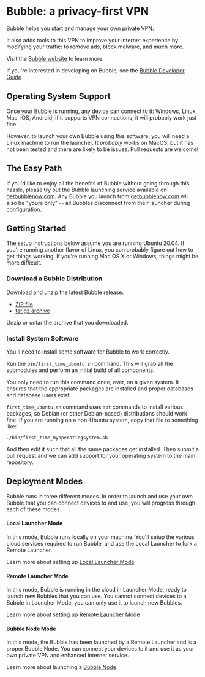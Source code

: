 # Bubble: a privacy-first VPN

Bubble helps you start and manage your own private VPN.

It also adds tools to this VPN to improve your internet experience by modifying your traffic: to
remove ads, block malware, and much more.

Visit the [Bubble website](https://getbubblenow.com/) to learn more.

If you're interested in developing on Bubble, see the [Bubble Developer Guide](docs/dev.md).

## Operating System Support
Once your Bubble is running, any device can connect to it: Windows, Linux, Mac, iOS, Android;
if it supports VPN connections, it will probably work just fine.

However, to launch your own Bubble using this software, you will need a Linux machine to run the launcher.
It *probably* works on MacOS, but it has not been tested and there are likely to be issues. Pull requests are welcome!

## The Easy Path
If you'd like to enjoy all the benefits of Bubble without going through this hassle, please try out the Bubble launching
service available on [getbubblenow.com](https://getbubblenow.com/).
Any Bubble you launch from [getbubblenow.com](https://getbubblenow.com/) will also be "yours only" -- all Bubbles
disconnect from their launcher during configuration.

## Getting Started
The setup instructions below assume you are running Ubuntu 20.04. If you're running another flavor of Linux,
you can probably figure out how to get things working. If you're running Mac OS X or Windows, things might be
more difficult.

### Download a Bubble Distribution
Download and unzip the latest Bubble release:
 * [ZIP file](https://git.bubblev.org/bubblev/bubble/archive/release/adventure.zip)
 * [tar.gz archive](https://git.bubblev.org/bubblev/bubble/archive/release/adventure.tar.gz)

Unzip or untar the archive that you downloaded.

### Install System Software
You'll need to install some software for Bubble to work correctly.

Run the `bin/first_time_ubuntu.sh` command.
This will grab all the submodules and perform an initial build of all components.

You only need to run this command once, ever, on a given system.
It ensures that the appropriate packages are installed and proper databases and database users exist.

`first_time_ubuntu.sh` command uses `apt` commands to install various packages, so Debian (or other Debian-based)
distributions should work fine. If you are running on a non-Ubuntu system, copy that file to something like:
                                
    ./bin/first_time_myoperatingsystem.sh
                                
And then edit it such that all the same packages get installed.
Then submit a pull request and we can add support for your operating system to the main repository.

## Deployment Modes
Bubble runs in three different modes.
In order to launch and use your own Bubble that you can connect devices to and use,
you will progress through each of these modes.

#### Local Launcher Mode
In this mode, Bubble runs locally on your machine. You'll setup the various cloud services required to run Bubble,
and use the Local Launcher to fork a Remote Launcher.

Learn more about setting up [Local Launcher Mode](docs/local-launcher.md)

#### Remote Launcher Mode
In this mode, Bubble is running in the cloud in Launcher Mode, ready to launch new Bubbles that you can use.
You cannot connect devices to a Bubble in Launcher Mode, you can only use it to launch new Bubbles.

Learn more about setting up [Remote Launcher Mode](docs/remote-launcher.md)

#### Bubble Node Mode
In this mode, the Bubble has been launched by a Remote Launcher and is a proper Bubble Node.
You can connect your devices to it and use it as your own private VPN and enhanced internet service.

Learn more about launching a [Bubble Node](docs/launch-node.md)

